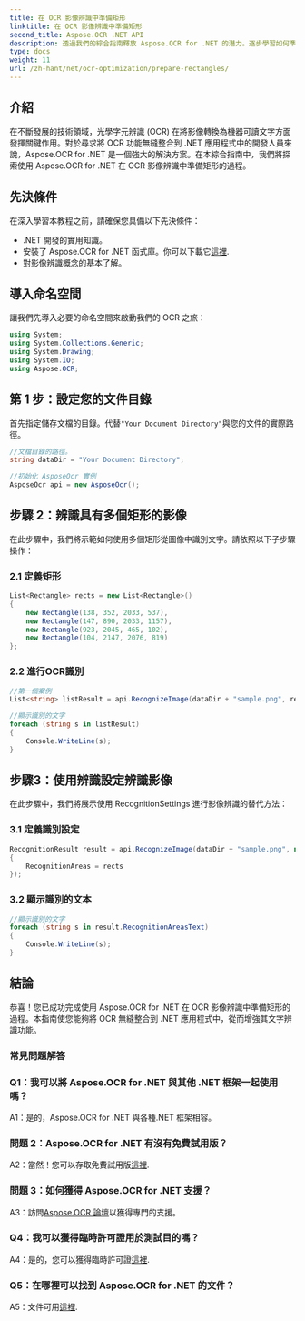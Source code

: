 ```yaml
---
title: 在 OCR 影像辨識中準備矩形
linktitle: 在 OCR 影像辨識中準備矩形
second_title: Aspose.OCR .NET API
description: 透過我們的綜合指南釋放 Aspose.OCR for .NET 的潛力。逐步學習如何準備用於影像辨識的矩形。透過無縫 OCR 整合提升您的 .NET 應用程式。
type: docs
weight: 11
url: /zh-hant/net/ocr-optimization/prepare-rectangles/
---
```

## 介紹

在不斷發展的技術領域，光學字元辨識 (OCR) 在將影像轉換為機器可讀文字方面發揮關鍵作用。對於尋求將 OCR 功能無縫整合到 .NET 應用程式中的開發人員來說，Aspose.OCR for .NET 是一個強大的解決方案。在本綜合指南中，我們將探索使用 Aspose.OCR for .NET 在 OCR 影像辨識中準備矩形的過程。

## 先決條件

在深入學習本教程之前，請確保您具備以下先決條件：

- .NET 開發的實用知識。
- 安裝了 Aspose.OCR for .NET 函式庫。你可以下載它[這裡](https://releases.aspose.com/ocr/net/).
- 對影像辨識概念的基本了解。

## 導入命名空間

讓我們先導入必要的命名空間來啟動我們的 OCR 之旅：

```csharp
using System;
using System.Collections.Generic;
using System.Drawing;
using System.IO;
using Aspose.OCR;
```

## 第 1 步：設定您的文件目錄

首先指定儲存文檔的目錄。代替`"Your Document Directory"`與您的文件的實際路徑。

```csharp
//文檔目錄的路徑。
string dataDir = "Your Document Directory";

//初始化 AsposeOcr 實例
AsposeOcr api = new AsposeOcr();
```

## 步驟 2：辨識具有多個矩形的影像

在此步驟中，我們將示範如何使用多個矩形從圖像中識別文字。請依照以下子步驟操作：

### 2.1 定義矩形

```csharp
List<Rectangle> rects = new List<Rectangle>()
{
    new Rectangle(138, 352, 2033, 537),
    new Rectangle(147, 890, 2033, 1157),
    new Rectangle(923, 2045, 465, 102),
    new Rectangle(104, 2147, 2076, 819)
};
```

### 2.2 進行OCR識別

```csharp
//第一個案例
List<string> listResult = api.RecognizeImage(dataDir + "sample.png", rects);

//顯示識別的文字
foreach (string s in listResult)
{
    Console.WriteLine(s);
}
```

## 步驟3：使用辨識設定辨識影像

在此步驟中，我們將展示使用 RecognitionSettings 進行影像辨識的替代方法：

### 3.1 定義識別設定

```csharp
RecognitionResult result = api.RecognizeImage(dataDir + "sample.png", new RecognitionSettings
{
    RecognitionAreas = rects
});
```

### 3.2 顯示識別的文本

```csharp
//顯示識別的文字
foreach (string s in result.RecognitionAreasText)
{
    Console.WriteLine(s);
}
```

## 結論

恭喜！您已成功完成使用 Aspose.OCR for .NET 在 OCR 影像辨識中準備矩形的過程。本指南使您能夠將 OCR 無縫整合到 .NET 應用程式中，從而增強其文字辨識功能。

### 常見問題解答

### Q1：我可以將 Aspose.OCR for .NET 與其他 .NET 框架一起使用嗎？

A1：是的，Aspose.OCR for .NET 與各種.NET 框架相容。

### 問題 2：Aspose.OCR for .NET 有沒有免費試用版？

 A2：當然！您可以存取免費試用版[這裡](https://releases.aspose.com/).

### 問題 3：如何獲得 Aspose.OCR for .NET 支援？

 A3：訪問[Aspose.OCR 論壇](https://forum.aspose.com/c/ocr/16)以獲得專門的支援。

### Q4：我可以獲得臨時許可證用於測試目的嗎？

 A4：是的，您可以獲得臨時許可證[這裡](https://purchase.aspose.com/temporary-license/).

### Q5：在哪裡可以找到 Aspose.OCR for .NET 的文件？

 A5：文件可用[這裡](https://reference.aspose.com/ocr/net/).